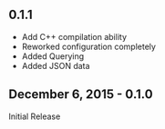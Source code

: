 

## 0.1.1

* Add C++ compilation ability
* Reworked configuration completely
* Added Querying
* Added JSON data

## December 6, 2015 - 0.1.0

Initial Release
